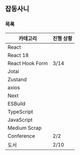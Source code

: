 ## 잡동사니

### 목록

| 카테고리        | 진행 상황 |
| --------------- | --------- |
| React           |           |
| React 18        |           |
| React Hook Form | 3/14      |
| Jotai           |           |
| Zustand         |           |
| axios           |           |
| Next            |           |
| ESBuild         |           |
| TypeScript      |           |
| JavaScript      |           |
| Medium Scrap    |           |
| Conference      | 2/2       |
| 도서            | 2/10      |
